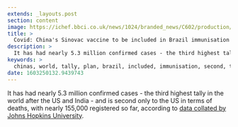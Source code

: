 ```yaml
--- 
extends: _layouts.post 
section: content 
image: https://ichef.bbci.co.uk/news/1024/branded_news/C602/production/_115009605_hi063202213-1.jpg 
title: > 
  Covid: China's Sinovac vaccine to be included in Brazil immunisation plan 
description: > 
  It has had nearly 5.3 million confirmed cases - the third highest tally in the world after the US and India - and is second only to the US in terms of deaths, with nearly 155,000 registered so far, according to data collated by Johns Hopkins University. 
keywords: > 
  chinas, world, tally, plan, brazil, included, immunisation, second, terms, india, million, johns, sinovac, nearly, registered, vaccine, university, covid 
date: 1603250132.9439743 
--- 
```

<div><p>It has had nearly 5.3 million confirmed cases - the third highest tally in the world after the US and India - and is second only to the US in terms of deaths, with nearly 155,000 registered so far, according to <a href="https://gisanddata.maps.arcgis.com/apps/opsdashboard/index.html?adumkts=social&amp;utm_source=social&amp;aduc=social&amp;adum=external&amp;aduca=social_trends&amp;adusf=twitter&amp;adut=6bfaa4e2-e71e-48e7-8e03-837cffef00b3#/bda7594740fd40299423467b48e9ecf6" class="css-yidnqd-InlineLink e1no5rhv0">data collated by Johns Hopkins University</a>. </p></div>
